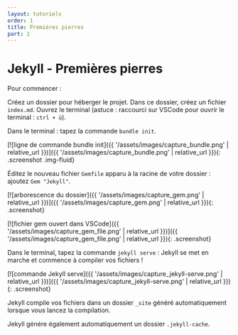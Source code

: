 ```yaml
---
layout: tutoriels
order: 1
title: Premières pierres
part: 1
---
```

<!-- Balise order qui nous permet ici d'indexer les tutos afin de faire fonctionner la pagination
-->

# Jekyll - Premières pierres

Pour commencer :

Créez un dossier pour héberger le projet. Dans ce dossier, créez un fichier `index.md`.
Ouvrez le terminal (astuce : raccourci sur VSCode pour ouvrir le terminal : `ctrl + ù`).


Dans le terminal : tapez la commande `bundle init`.

[![ligne de commande bundle init]({{ '/assets/images/capture_bundle.png' | relative_url }})]({{ '/assets/images/capture_bundle.png' | relative_url }}){: .screenshot .img-fluid}

Éditez le nouveau fichier `Gemfile` apparu à la racine de votre dossier : ajoutez `Gem "Jekyll"`.

[![arborescence du dossier]({{ '/assets/images/capture_gem.png' | relative_url }})]({{ '/assets/images/capture_gem.png' | relative_url }}){: .screenshot}

[![fichier gem ouvert dans VSCode]({{ '/assets/images/capture_gem_file.png' | relative_url }})]({{ '/assets/images/capture_gem_file.png' | relative_url }}){: .screenshot}


Dans le terminal, tapez la commande `jekyll serve` : Jekyll se met en marche et commence à compiler vos fichiers !

[![commande Jekyll serve]({{ '/assets/images/capture_jekyll-serve.png' | relative_url }})]({{ '/assets/images/capture_jekyll-serve.png' | relative_url }}){: .screenshot}

Jekyll compile vos fichiers dans un dossier `_site` généré automatiquement lorsque vous lancez la compilation. 


Jekyll génére également automatiquement un dossier `.jekyll-cache`.
